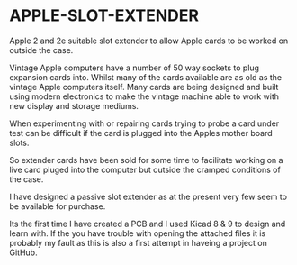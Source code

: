 # APPLE-SLOT-EXTENDER
Apple 2 and 2e suitable slot extender to allow Apple cards to be worked on outside the case.

Vintage Apple computers have a number of 50 way sockets to plug expansion cards into. 
Whilst many of the cards available are as old as the vintage Apple computers itself.
Many cards are being designed and built using modern electronics to make the vintage machine able to work with new display and storage mediums.

When experimenting with or repairing cards trying to probe a card under test can be difficult if the card is plugged into the Apples mother board slots.

So extender cards have been sold for some time to facilitate working on a live card pluged into the computer but outside the cramped conditions of the case.

I have designed a passive slot extender as at the present very few seem to be available for purchase.

Its the first time I have created a PCB and I used Kicad 8 & 9 to design and learn with. If the you have trouble with opening the attached files it is probably my fault as this is also a first attempt in haveing a project on GitHub.
